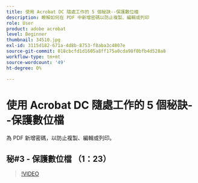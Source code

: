 ```yaml
---
title: 使用 Acrobat DC 隨處工作的 5 個秘訣--保護數位檔
description: 瞭解如何在 PDF 中新增密碼以防止複製、編輯或列印
role: User
product: adobe acrobat
level: Beginner
thumbnail: 34510.jpg
exl-id: 3115d182-671a-4d8b-8753-f8aba3c4807e
source-git-commit: 018cbcfd1d1605a8ff175a0cda98f0bfb4d528a8
workflow-type: tm+mt
source-wordcount: '49'
ht-degree: 0%

---
```


# 使用 Acrobat DC 隨處工作的 5 個秘訣--保護數位檔

為 PDF 新增密碼，以防止複製、編輯或列印。

## 秘#3 - 保護數位檔 （1：23）

>[!VIDEO](https://video.tv.adobe.com/v/34510)

